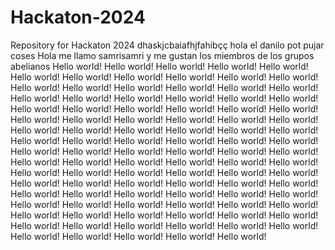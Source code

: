 # Hackaton-2024
Repository for Hackaton 2024
dhaskjcbaiafhjfahibçç
hola el danilo pot pujar coses
Hola me llamo samrisamri y me gustan los miembros de los grupos abelianos
Hello world!
Hello world!
Hello world!
Hello world!
Hello world!
Hello world!
Hello world!
Hello world!
Hello world!
Hello world!
Hello world!
Hello world!
Hello world!
Hello world!
Hello world!
Hello world!
Hello world!
Hello world!
Hello world!
Hello world!
Hello world!
Hello world!
Hello world!
Hello world!
Hello world!
Hello world!
Hello world!
Hello world!
Hello world!
Hello world!
Hello world!
Hello world!
Hello world!
Hello world!
Hello world!
Hello world!
Hello world!
Hello world!
Hello world!
Hello world!
Hello world!
Hello world!
Hello world!
Hello world!
Hello world!
Hello world!
Hello world!
Hello world!
Hello world!
Hello world!
Hello world!
Hello world!
Hello world!
Hello world!
Hello world!
Hello world!
Hello world!
Hello world!
Hello world!
Hello world!
Hello world!
Hello world!
Hello world!
Hello world!
Hello world!
Hello world!
Hello world!
Hello world!
Hello world!
Hello world!
Hello world!
Hello world!
Hello world!
Hello world!
Hello world!
Hello world!
Hello world!
Hello world!
Hello world!
Hello world!
Hello world!
Hello world!
Hello world!
Hello world!
Hello world!
Hello world!
Hello world!
Hello world!
Hello world!
Hello world!
Hello world!
Hello world!
Hello world!
Hello world!
Hello world!
Hello world!
Hello world!
Hello world!
Hello world!
Hello world!

